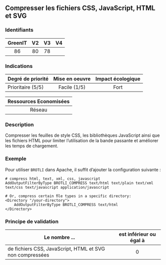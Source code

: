 ## Compresser les fichiers CSS, JavaScript, HTML et SVG

### Identifiants

| GreenIT |  V2  |  V3  |  V4  |
|:-------:|:----:|:----:|:----:|
|   86   |  80 | 78  |      |

### Indications

| Degré de priorité |      Mise en oeuvre       |  Impact écologique    | 
|-------------------|:-------------------------:|:---------------------:|
| Prioritaire (5/5) |  Facile  (1/5)            |    Fort               | 


|Ressources Economisées                                      |
|:----------------------------------------------------------:|
| Réseau  |

### Description

Compresser les feuilles de style CSS, les bibliothèques JavaScript ainsi que les fichiers HTML pour limiter l’utilisation de la bande passante et améliorer les temps de chargement.

### Exemple

Pour utiliser `BROTLI` dans Apache, il suffit d’ajouter la configuration suivante :

```
# compress html, text, xml, css, javascript
AddOutputFilterByType BROTLI_COMPRESS text/html text/plain text/xml text/css text/javascript application/javascript

# Or, compress certain ﬁle types in a specific directory:
<Directory "/your-directory">
    AddOutputFilterByType BROTLI_COMPRESS text/html
</Directory>
```

### Principe de validation

| Le nombre ...     | est inférieur ou égal à   |  
|-------------------|:-------------------------:|
| de fichiers CSS, JavaScript,  HTML et SVG non compressées  |  0 |
